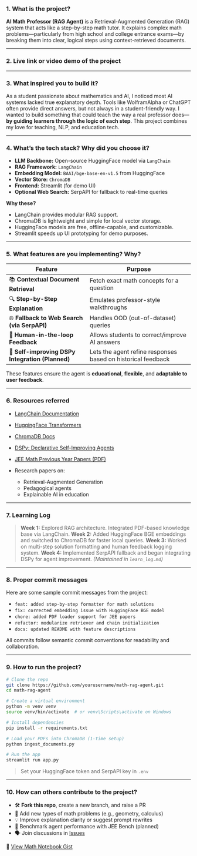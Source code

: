 ### 1. What is the project?

**AI Math Professor (RAG Agent)** is a Retrieval-Augmented Generation (RAG) system that acts like a step-by-step math tutor. It explains complex math problems—particularly from high school and college entrance exams—by breaking them into clear, logical steps using context-retrieved documents. 

---

### 2. Live link or video demo of the project


---

### 3. What inspired you to build it?

As a student passionate about mathematics and AI, I noticed most AI systems lacked true explanatory depth. Tools like WolframAlpha or ChatGPT often provide direct answers, but not always in a student-friendly way. I wanted to build something that could teach the way a real professor does—**by guiding learners through the logic of each step**. This project combines my love for teaching, NLP, and education tech.

---

### 4. What’s the tech stack? Why did you choose it?

* **LLM Backbone:** Open-source HuggingFace model via `LangChain`
* **RAG Framework:** `LangChain`
* **Embedding Model:** `BAAI/bge-base-en-v1.5` from HuggingFace
* **Vector Store:** `ChromaDB`
* **Frontend:** Streamlit (for demo UI)
* **Optional Web Search:** SerpAPI for fallback to real-time queries

**Why these?**

* LangChain provides modular RAG support.
* ChromaDB is lightweight and simple for local vector storage.
* HuggingFace models are free, offline-capable, and customizable.
* Streamlit speeds up UI prototyping for demo purposes.

---

### 5. What features are you implementing? Why?

| Feature                                          | Purpose                                                      |
| ------------------------------------------------ | ------------------------------------------------------------ |
| 📚 **Contextual Document Retrieval**             | Fetch exact math concepts for a question                     |
| 🔍 **Step-by-Step Explanation**                  | Emulates professor-style walkthroughs                        |
| 🌐 **Fallback to Web Search (via SerpAPI)**      | Handles OOD (out-of-dataset) queries                         |
| 👤 **Human-in-the-loop Feedback**                | Allows students to correct/improve AI answers                |
| 🧠 **Self-improving DSPy Integration (Planned)** | Lets the agent refine responses based on historical feedback |

These features ensure the agent is **educational**, **flexible**, and **adaptable to user feedback**.

---

### 6. Resources referred

* [LangChain Documentation](https://docs.langchain.com/)
* [HuggingFace Transformers](https://huggingface.co/docs/transformers/index)
* [ChromaDB Docs](https://docs.trychroma.com/)
* [DSPy: Declarative Self-Improving Agents](https://github.com/stanfordnlp/dspy)
* [JEE Math Previous Year Papers (PDF)](https://example.com/jee-pdfs)
* Research papers on:

  * Retrieval-Augmented Generation
  * Pedagogical agents
  * Explainable AI in education

---

### 7. Learning Log

> **Week 1:** Explored RAG architecture. Integrated PDF-based knowledge base via LangChain.
> **Week 2:** Added HuggingFace BGE embeddings and switched to ChromaDB for faster local queries.
> **Week 3:** Worked on multi-step solution formatting and human feedback logging system.
> **Week 4:** Implemented SerpAPI fallback and began integrating DSPy for agent improvement.
> *(Maintained in `learn_log.md`)*

---

### 8. Proper commit messages

Here are some sample commit messages from the project:

* `feat: added step-by-step formatter for math solutions`
* `fix: corrected embedding issue with HuggingFace BGE model`
* `chore: added PDF loader support for JEE papers`
* `refactor: modularize retriever and chain initialization`
* `docs: updated README with feature descriptions`

All commits follow semantic commit conventions for readability and collaboration.

---

### 9. How to run the project?

```bash
# Clone the repo
git clone https://github.com/yourusername/math-rag-agent.git
cd math-rag-agent

# Create a virtual environment
python -m venv venv
source venv/bin/activate  # or venv\Scripts\activate on Windows

# Install dependencies
pip install -r requirements.txt

# Load your PDFs into ChromaDB (1-time setup)
python ingest_documents.py

# Run the app
streamlit run app.py
```

> Set your HuggingFace token and SerpAPI key in `.env`

---

### 10. How can others contribute to the project?

* 🛠️ **Fork this repo**, create a new branch, and raise a PR
* 🧪 Add new types of math problems (e.g., geometry, calculus)
* 💡 Improve explanation clarity or suggest prompt rewrites
* 🔬 Benchmark agent performance with JEE Bench (planned)
* 🗣️ Join discussions in [Issues](https://github.com/yourusername/math-rag-agent/issues)

📓 [View Math Notebook Gist](https://gist.github.com/khushishar/5b71754355c43fc58800eb6c62f4339a)
